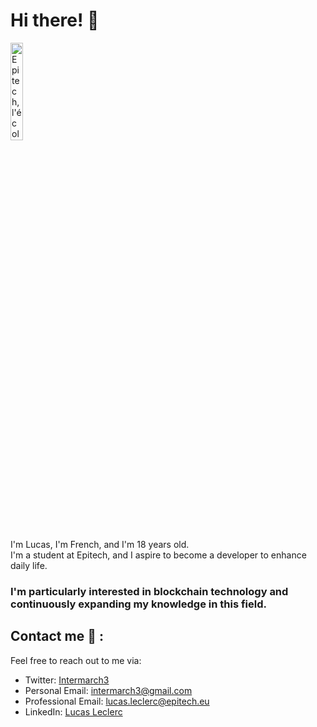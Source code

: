 # Hi there! 👋

<a href="http://www.epitech.eu/" title="l'expertise informatique"><img src="https://newsroom.ionis-group.com/wp-content/uploads/2021/10/LOGO-EPITECH-BASELINE-QUADRI-2021.png" border="0" alt="Epitech, l'école de l'informatique" width="20%"></a>  

I'm Lucas, I'm French, and I'm 18 years old.  
I'm a student at Epitech, and I aspire to become a developer to enhance daily life.

### I'm particularly interested in blockchain technology and continuously expanding my knowledge in this field.

## Contact me 📧 :
Feel free to reach out to me via: 
* Twitter: [Intermarch3](https://www.twitter.com/intermarch3/)
* Personal Email: [intermarch3@gmail.com](mailto:intermarch3@gmail.com)
* Professional Email: [lucas.leclerc@epitech.eu](mailto:lucas.leclerc@epitech.eu)
* LinkedIn: [Lucas Leclerc](https://www.linkedin.com/in/lucas-leclerc-06034b29b)
